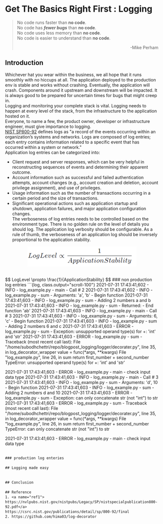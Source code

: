 # Get The Basics Right First : Logging

> No code runs faster than **no code**. <br/>
> No code has _**fewer bugs**_ than **no code**. <br/>
> No code uses less memory than **no code**. <br/>
> No code is easier to understand than **no code**. <br/>
> <p align="right">-Mike Perham</p>

## Introduction
Whichever hat you wear within the business, we all hope that it runs smoothly 
with no hiccups at all. The application deployed to the production env is stable
 and works without crashing.
Eventually, the application will crash. Components around it upstream and 
downstream will be impacted. It is always good to be prepared for uncertain 
times for bugs that might creep in.<br/>
Logging and monitoring your complete stack is vital. Logging needs to happen at 
every level of the stack, from the infrastructure to the application hosted on 
it.<br/>
Everyone, to name a few, the product owner, developer or infrastructure 
engineer, must give importance to logging.<br/>
[NIST SP800-92](#ref1) defines logs as "a record of the events occurring within 
an organization’s systems and networks. Logs are composed of log entries; each 
entry contains information related to a specific event that has occurred within 
a system or network."<br/>
Application log entries can be categorized into:<br/>
* Client request and server responses, which can be very helpful in 
  reconstructing sequences of events and determining their apparent outcome. 
* Account information such as successful and failed authentication attempts, 
  account changes (e.g., account creation and deletion, account privilege 
  assignment), and use of privileges.
* Usage information such as the number of transactions occurring in a certain 
  period and the size of transactions.
* Significant operational actions such as application startup and shutdown, 
  application failures, and major application configuration changes. <br/>
The verboseness of log entries needs to be controlled based on the environment 
type. There is no golden rule on the level of details you should log. 
The application log verbosity should be configurable. 
As a rule of thumb, the verboseness 
of an application log should be inversely proportional to the application 
stability. <br/>

<p align="center">
  <img src="/images/loglevel.png">
</p>

<br/>
$$
LogLevel \propto  \frac{1}{ApplicationStability}
$$
### non production log entries
```{log, class.output="scroll-100"}
2021-07-31 17:43:41,602 - INFO      - log_example.py - main - Call # 2
2021-07-31 17:43:41,602 - INFO      - log_example.py - sum - Arguments: 'a', 'b' - Begin function
2021-07-31 17:43:41,603 - INFO      - log_example.py - sum - Adding 2 numbers a and b
2021-07-31 17:43:41,603 - INFO      - log_example.py - sum - Returned: - End function 'ab'
2021-07-31 17:43:41,603 - INFO      - log_example.py - main - Call # 3
2021-07-31 17:43:41,603 - INFO      - log_example.py - sum - Arguments: 6, 'c' - Begin function
2021-07-31 17:43:41,603 - INFO      - log_example.py - sum - Adding 2 numbers 6 and c
2021-07-31 17:43:41,603 - ERROR     - log_example.py - sum - Exception: unsupported operand type(s) for +: 'int' and 'str'
2021-07-31 17:43:41,603 - ERROR     - log_example.py - sum - Traceback (most recent call last):
  File "/home/subodhchettri/repo/blogpost_logging/logger/decorater.py", line 35, in log_decorator_wrapper
    value = func(*args, **kwargs)
  File "log_example.py", line 26, in sum
    return first_number + second_number
TypeError: unsupported operand type(s) for +: 'int' and 'str'

2021-07-31 17:43:41,603 - ERROR     - log_example.py - main - check input data type
2021-07-31 17:43:41,603 - INFO      - log_example.py - main - Call # 3
2021-07-31 17:43:41,603 - INFO      - log_example.py - sum - Arguments: 'd', 10 - Begin function
2021-07-31 17:43:41,603 - INFO      - log_example.py - sum - Adding 2 numbers d and 10
2021-07-31 17:43:41,603 - ERROR     - log_example.py - sum - Exception: can only concatenate str (not "int") to str
2021-07-31 17:43:41,603 - ERROR     - log_example.py - sum - Traceback (most recent call last):
  File "/home/subodhchettri/repo/blogpost_logging/logger/decorater.py", line 35, in log_decorator_wrapper
    value = func(*args, **kwargs)
  File "log_example.py", line 26, in sum
    return first_number + second_number
TypeError: can only concatenate str (not "int") to str

2021-07-31 17:43:41,603 - ERROR     - log_example.py - main - check input data type
```

### production log enteries

## Logging made easy


## Conclusion

## Reference
1. <a name="ref1"> https://nvlpubs.nist.gov/nistpubs/Legacy/SP/nistspecialpublication800-92.pdf</a>
https://csrc.nist.gov/publications/detail/sp/800-92/final
2. https://github.com/hima03/log-decorator

